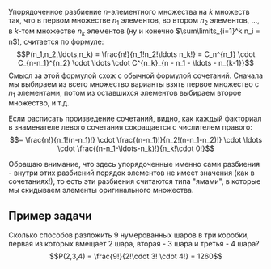 Упорядоченное разбиение $n$-элементного множества на $k$ множеств так, что в первом множестве $n_1$ элементов, во втором $n_2$ элементов, ..., в $k$-том множестве $n_k$ элементов (ну и конечно $\sum\limits_{i=1}^k n_i = n$), считается по формуле:
$$P(n_1,n_2,\ldots,n_k) = \frac{n!}{n_1!n_2!\ldots n_k!} = C_n^{n_1} \cdot C_{n-n_1}^{n_2} \cdot \ldots \cdot C^{n_k}_{n - n_1 - \ldots - n_{k-1}}$$
Смысл за этой формулой схож с обычной формулой сочетаний. Сначала мы выбираем из всего множество варианты взять первое множество с $n_1$ элементами, потом из оставшихся элементов выбираем второе множество, и т.д.

Если расписать произведение сочетаний, видно, как каждый факториал в знаменателе левого сочетания сокращается с числителем правого:
$$= \frac{n!}{n_1!(n-n_1)!} \cdot \frac{(n-n_1)!}{n_2!(n-n_1-n_2)!} \cdot \ldots \cdot \frac{(n-n_1-\ldots-n_k)!}{n_k!\cdot 0!}$$

Обращаю внимание, что здесь упорядоченные именно сами разбиения - внутри этих разбиений порядок элементов не имеет значения (как в сочетаниях!), то есть эти разбиения считаются типа "ямами", в которые мы скидываем элементы оригинального множества.
## Пример задачи
Сколько способов разложить 9 нумерованных шаров в три коробки, первая из которых вмещает 2 шара, вторая - 3 шара и третья - 4 шара?
$$P(2,3,4) = \frac{9!}{2!\cdot 3! \cdot 4!} = 1260$$